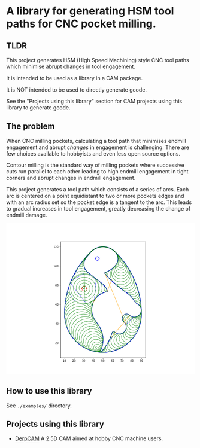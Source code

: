 # A library for generating HSM tool paths for CNC pocket milling.

## TLDR
This project generates HSM (High Speed Machining) style CNC tool paths which
minimise abrupt changes in tool engagement.

It is intended to be used as a library in a CAM package.

It is NOT intended to be used to directly generate gcode.

See the "Projects using this library" section for CAM projects using this library
to generate gcode.

## The problem
When CNC milling pockets, calculating a tool path that minimises endmill engagement
and abrupt *changes* in engagement is challenging. There are few choices available to
hobbyists and even less open source options.

Contour milling is the standard way of milling pockets where successive cuts run
parallel to each other leading to high endmill engagement in tight corners and
abrupt changes in endmill engagement.

This project generates a tool path which consists of a series of arcs. Each arc is
centered on a point equidistant to two or more pockets edges and with an arc radius
set so the pocket edge is a tangent to the arc.
This leads to gradual increases in tool engagement, greatly decreasing the change
of endmill damage.

![Example path](/images/longneck.png)

## How to use this library
See `./examples/` directory.

## Projects using this library
- [DerpCAM](https://github.com/kfoltman/DerpCAM) A 2.5D CAM aimed at hobby CNC machine users.
